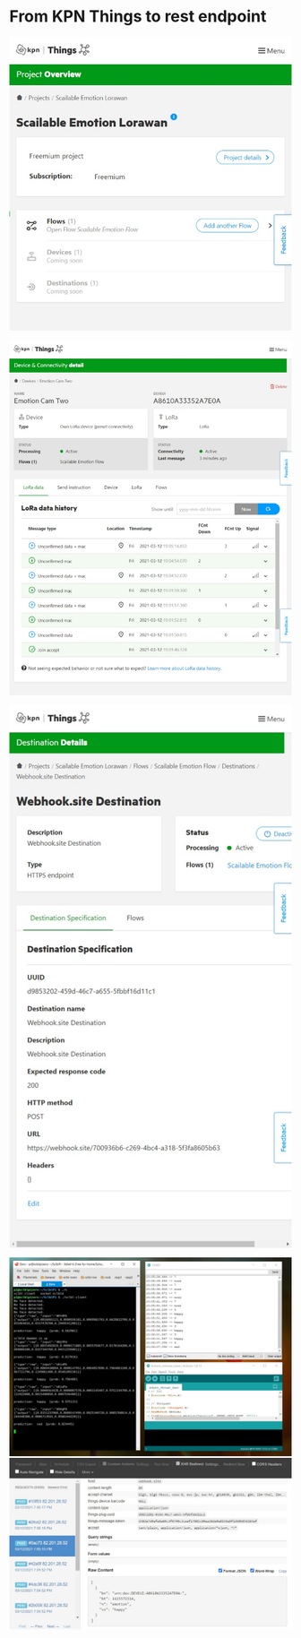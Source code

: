 

# From KPN Things to rest endpoint

![things_project](img/things_project.jpeg)



![things_data_history](img/things_data_history.jpeg)



![rest_destination_setup](img/rest_destination_setup.jpeg)

![local_output](img/local_output.jpeg)![rest_endpoint_history](img/rest_endpoint_history.jpeg)